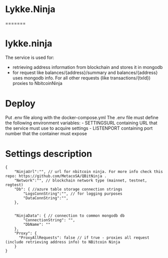 # Lykke.Ninja
=======
# lykke.ninja
The service is used for:
 * retrieving address information from blockchain and stores it in mongodb
 * for request like balances/{address}/summary and balances/{address} uses mongodb info. For all other requests (like  transactions/{txId}) proxies to NbitcoinNinja
 
 
# Deploy

Put .env file along with the docker-compose.yml
The .env file must define the following environment variables: - SETTINGSURL containing URL that the service must use to acquire settings - LISTENPORT containing port number that the container must expose

# Settings description


```
{
	"NinjaUrl":"", // url for nbitcoin ninja. For more info check this repo: https://github.com/MetacoSA/QBitNinja .
	"Network":"", // blockchain network type (mainnet, testnet, regtest)
	"Db": { //azure table storage connection strings
		"LogsConnString":"", // for logging purposes
		"DataConnString":"",
	},
	
	
	"NinjaData": { // connection to common mongodb db
		"ConnectionString": "",
		"DbName": "" 	
	},
    "Proxy": {
      "ProxyAllRequests": false // if true - proxies all request (include retrieving address info) to NBitcoin Ninja
    }
}

```